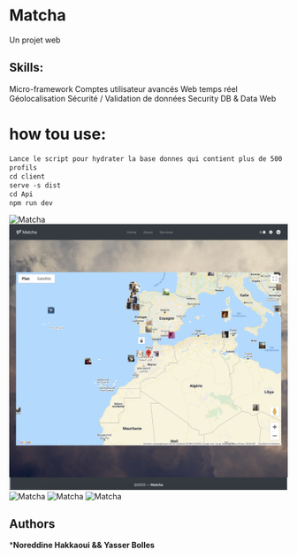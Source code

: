 # Matcha
Un projet web
## Skills:
Micro-framework
Comptes utilisateur avancés
Web temps réel
Géolocalisation
Sécurité / Validation de données
Security
DB & Data
Web
# how tou use:
```
Lance le script pour hydrater la base donnes qui contient plus de 500 profils
cd client
serve -s dist
cd Api
npm run dev 
```

![Matcha](https://github.com/nhakkaou/Matcha/blob/master/Img/1.png)
![Matcha](https://github.com/nhakkaou/Matcha/blob/master/Img/2.png)
![Matcha](https://github.com/nhakkaou/Matcha/blob/master/Img/3.png)
![Matcha](https://github.com/nhakkaou/Matcha/blob/master/Img/4.png)
![Matcha](https://github.com/nhakkaou/Matcha/blob/master/Img/5.png)
## Authors

***Noreddine Hakkaoui && Yasser Bolles** 
